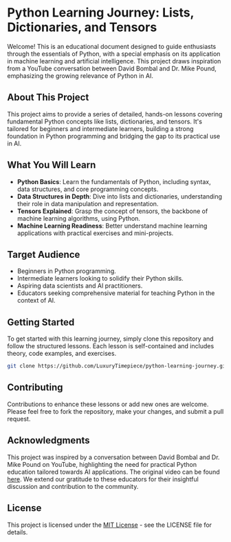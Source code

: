 

# Python Learning Journey: Lists, Dictionaries, and Tensors

Welcome! This is an educational document designed to guide enthusiasts through the essentials of Python, with a special emphasis on its application in machine learning and artificial intelligence. This project draws inspiration from a YouTube conversation between David Bombal and Dr. Mike Pound, emphasizing the growing relevance of Python in AI.

## About This Project

This project aims to provide a series of detailed, hands-on lessons covering fundamental Python concepts like lists, dictionaries, and tensors. It's tailored for beginners and intermediate learners, building a strong foundation in Python programming and bridging the gap to its practical use in AI.

## What You Will Learn

- **Python Basics**: Learn the fundamentals of Python, including syntax, data structures, and core programming concepts.
- **Data Structures in Depth**: Dive into lists and dictionaries, understanding their role in data manipulation and representation.
- **Tensors Explained**: Grasp the concept of tensors, the backbone of machine learning algorithms, using Python.
- **Machine Learning Readiness**: Better understand machine learning applications with practical exercises and mini-projects.

## Target Audience

- Beginners in Python programming.
- Intermediate learners looking to solidify their Python skills.
- Aspiring data scientists and AI practitioners.
- Educators seeking comprehensive material for teaching Python in the context of AI.

## Getting Started

To get started with this learning journey, simply clone this repository and follow the structured lessons. Each lesson is self-contained and includes theory, code examples, and exercises.

```bash
git clone https://github.com/LuxuryTimepiece/python-learning-journey.git
```

## Contributing

Contributions to enhance these lessons or add new ones are welcome. Please feel free to fork the repository, make your changes, and submit a pull request.

## Acknowledgments

This project was inspired by a conversation between David Bombal and Dr. Mike Pound on YouTube, highlighting the need for practical Python education tailored towards AI applications. The original video can be found [here](https://www.youtube.com/watch?v=x1TqLcz_ug0). We extend our gratitude to these educators for their insightful discussion and contribution to the community.

## License

This project is licensed under the [MIT License](LICENSE) - see the LICENSE file for details.

